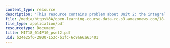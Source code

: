 ```yaml
---
content_type: resource
description: 'This resource contains problem about Unit 2: the integral.'
file: /media/https%3A/open-learning-course-data-rc.s3.amazonaws.com/18-014-calculus-with-theory-fall-2010/b24e25f62800153cb1fc6c9a66a63401_MIT18_014F10_pset2.pdf
file_type: application/pdf
resourcetype: Document
title: MIT18_014F10_pset2.pdf
uid: b24e25f6-2800-153c-b1fc-6c9a66a63401
---
```

